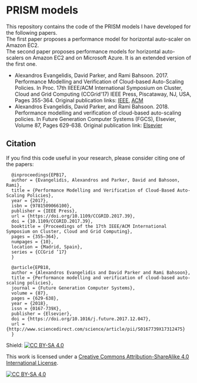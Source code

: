 # PRISM models
This repository contains the code of the PRISM models I have developed for the following papers. <br />
The first paper proposes a performance model for horizontal auto-scaler on Amazon EC2. <br />
The second paper proposes performance models for horizontal auto-scalers on Amazon EC2 and on Microsoft Azure.
It is an extended version of the first one.

* Alexandros Evangelidis, David Parker, and Rami Bahsoon. 2017.
Performance Modelling and Verification of Cloud-based Auto-Scaling Policies.
In Proc. 17th IIEEE/ACM International Symposium on Cluster, Cloud and
Grid Computing (CCGrid'17) IEEE Press, Piscataway, NJ, USA, Pages 355-364.
Original publication links: [IEEE](https://ieeexplore.ieee.org/document/7973721), [ACM](https://dl.acm.org/doi/10.1109/CCGRID.2017.39)
* Alexandros Evangelidis, David Parker, and Rami Bahsoon. 2018.
Performance modelling and verification of cloud-based auto-scaling policies.
In Future Generation Computer Systems (FGCS), Elsevier, Volume 87, Pages 629-638.
Original publication link: [Elsevier](https://www.sciencedirect.com/science/article/abs/pii/S0167739X17312475)

## Citation
If you find this code useful in your research, please consider citing one of the papers:

      @inproceedings{EPB17,
      author = {Evangelidis, Alexandros and Parker, David and Bahsoon, Rami},
      title = {Performance Modelling and Verification of Cloud-Based Auto-Scaling Policies},
      year = {2017},
      isbn = {9781509066100},
      publisher = {IEEE Press},
      url = {https://doi.org/10.1109/CCGRID.2017.39},
      doi = {10.1109/CCGRID.2017.39},
      booktitle = {Proceedings of the 17th IEEE/ACM International Symposium on Cluster, Cloud and Grid Computing},
      pages = {355–364},
      numpages = {10},
      location = {Madrid, Spain},
      series = {CCGrid ’17}
      }

      @article{EPB18,
      author = {Alexandros Evangelidis and David Parker and Rami Bahsoon},
      title = {Performance modelling and verification of cloud-based auto-scaling policies},
      journal = {Future Generation Computer Systems},
      volume = {87},
      pages = {629-638},
      year = {2018},
      issn = {0167-739X},
      publisher = {Elsevier},
      doi = {https://doi.org/10.1016/j.future.2017.12.047},
      url = {http://www.sciencedirect.com/science/article/pii/S0167739X17312475}
      }  



Shield: [![CC BY-SA 4.0][cc-by-sa-shield]][cc-by-sa]

This work is licensed under a [Creative Commons Attribution-ShareAlike 4.0
International License][cc-by-sa].

[![CC BY-SA 4.0][cc-by-sa-image]][cc-by-sa]

[cc-by-sa]: http://creativecommons.org/licenses/by-sa/4.0/
[cc-by-sa-image]: https://licensebuttons.net/l/by-sa/4.0/88x31.png
[cc-by-sa-shield]: https://img.shields.io/badge/License-CC%20BY--SA%204.0-lightgrey.svg
